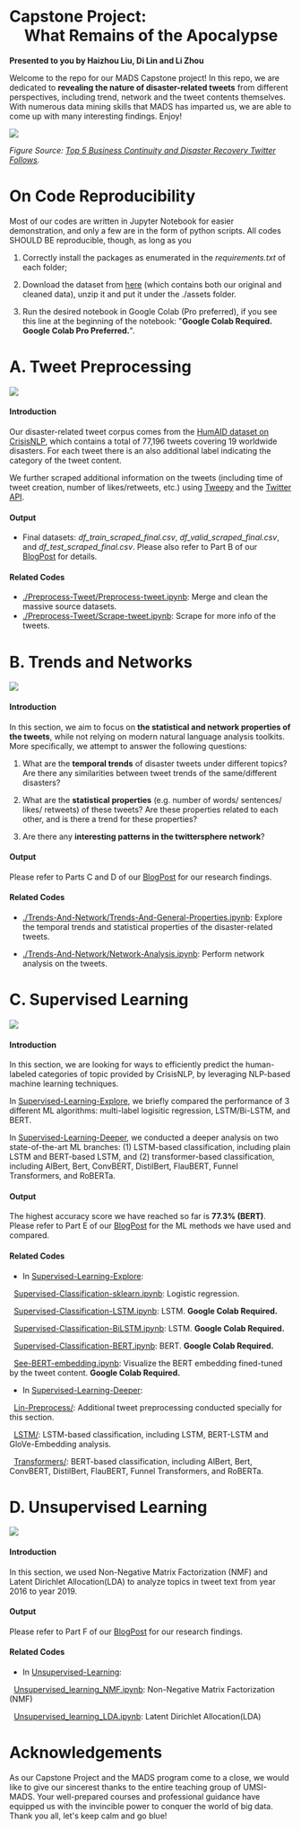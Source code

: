 # Capstone Project: <br> &nbsp; &nbsp; What Remains of the Apocalypse
**Presented to you by Haizhou Liu, Di Lin and Li Zhou**

Welcome to the repo for our MADS Capstone project! In this repo, we are dedicated to **revealing the nature of disaster-related tweets** from different perspectives, including trend, network and the tweet contents themselves. With numerous data mining skills that MADS has imparted us, we are able to come up with many interesting findings. Enjoy!

![](./figs-for-readme/cover-photo.jpg)

*Figure Source: [Top 5 Business Continuity and Disaster Recovery Twitter Follows](https://solutionsreview.com/backup-disaster-recovery/top-5-business-continuity-and-disaster-recovery-twitter-follows/).*
<br>

# On Code Reproducibility
Most of our codes are written in Jupyter Notebook for easier demonstration, and only a few are in the form of python scripts. All codes SHOULD BE reproducible, though, as long as you

1. Correctly install the packages as enumerated in the *requirements.txt* of each folder;

2. Download the dataset from [here](https://drive.google.com/file/d/1lB5yFMmiCVX0BPEh8EkUF4j3B2eE42JP/view?usp=sharing) (which contains both our original and cleaned data), unzip it and put it under the ./assets  folder.

3. Run the desired notebook in Google Colab (Pro preferred), if you see this line at the beginning of the notebook: "**Google Colab Required. Google Colab Pro Preferred.**".

# A. Tweet Preprocessing

![](./figs-for-readme/preprocessing.png)

#### Introduction
Our disaster-related tweet corpus comes from the [HumAID dataset on CrisisNLP](https://crisisnlp.qcri.org/humaid_dataset.html), which contains a total of 77,196 tweets covering 19 worldwide disasters. For each tweet there is an also additional label indicating the category of the tweet content.

We further scraped additional information on the tweets (including time of tweet creation, number of likes/retweets, etc.) using [Tweepy](https://www.tweepy.org/) and the [Twitter API](https://developer.twitter.com/en/docs). 

#### Output
- Final datasets: *df_train_scraped_final.csv*, *df_valid_scraped_final.csv*, and *df_test_scraped_final.csv*.
Please also refer to Part B of our [BlogPost](/Capstone-BlogPost-Latest.pdf) for details.

#### Related Codes
- [./Preprocess-Tweet/Preprocess-tweet.ipynb](Preprocess-Tweet/Preprocess-tweet.ipynb): Merge and clean the massive source datasets.
- [./Preprocess-Tweet/Scrape-tweet.ipynb](Preprocess-Tweet/Scrape-tweet.ipynb): Scrape for more info of the tweets.

# B. Trends and Networks

![](./figs-for-readme/trends-and-network.png)

#### Introduction
In this section, we aim to focus on **the statistical and network properties of the tweets**, while not relying on modern natural language analysis toolkits. More specifically, we attempt to answer the following questions:

1. What are the **temporal trends** of disaster tweets under different topics? Are there any similarities between tweet trends of the same/different disasters?

2. What are the **statistical properties** (e.g. number of words/ sentences/ likes/ retweets) of these tweets? Are these properties related to each other, and is there a trend for these properties?

3. Are there any **interesting patterns in the twittersphere network**?

#### Output
Please refer to Parts C and D of our [BlogPost](/Capstone-BlogPost-Latest.pdf) for our research findings.

#### Related Codes
- [./Trends-And-Network/Trends-And-General-Properties.ipynb](./Trends-And-Network/Trends-And-General-Properties.ipynb): Explore the temporal trends and statistical properties of the disaster-related tweets.

- [./Trends-And-Network/Network-Analysis.ipynb](./Trends-And-Network/Network-Analysis.ipynb): Perform network analysis on the tweets.

# C. Supervised Learning

![](./figs-for-readme/supervised-learning.png)

#### Introduction
In this section, we are looking for ways to efficiently predict the human-labeled categories of topic provided by CrisisNLP, by leveraging NLP-based machine learning techniques. 

In [Supervised-Learning-Explore](./Supervised-Learning-Explore), we briefly compared the performance of 3 different ML algorithms: multi-label logisitic regression, LSTM/Bi-LSTM, and BERT.

In [Supervised-Learning-Deeper](./Supervised-Learning-Deeper), we conducted a deeper analysis on two state-of-the-art ML branches: (1) LSTM-based classification, including plain LSTM and BERT-based LSTM, and (2) transformer-based classification, including AlBert, Bert, ConvBERT, DistilBert, FlauBERT, Funnel Transformers, and RoBERTa.

#### Output
The highest accuracy score we have reached so far is **77.3% (BERT)**. Please refer to Part E of our [BlogPost](/Capstone-BlogPost-Latest.pdf)  for the ML methods we have used and compared.

#### Related Codes
- In [Supervised-Learning-Explore](./Supervised-Learning-Explore):

&nbsp; [Supervised-Classification-sklearn.ipynb](./Supervised-Learning-Explore/Supervised-Classification-sklearn.ipynb): Logistic regression.

&nbsp; [Supervised-Classification-LSTM.ipynb](./Supervised-Learning-Explore/Supervised-Classification-LSTM.ipynb): LSTM. **Google Colab Required.**

&nbsp; [Supervised-Classification-BiLSTM.ipynb](./Supervised-Learning-Explore/Supervised-Classification-BiLSTM.ipynb): LSTM. **Google Colab Required.**

&nbsp; [Supervised-Classification-BERT.ipynb](./Supervised-Learning-Explore/Supervised-Classification-BERT.ipynb): BERT. **Google Colab Required.**

&nbsp; [See-BERT-embedding.ipynb](./Supervised-Learning-Explore/See-BERT-embedding.ipynb): Visualize the BERT embedding fined-tuned by the tweet content. **Google Colab Required.**

- In [Supervised-Learning-Deeper](./Supervised-Learning-Deeper):

&nbsp; [Lin-Preprocess/](./Supervised-Learning-Deeper/Lin-Preprocess/): Additional tweet preprocessing conducted specially for this section.

&nbsp; [LSTM/](./Supervised-Learning-Deeper/LSTM/): LSTM-based classification, including LSTM, BERT-LSTM and GloVe-Embedding analysis.

&nbsp; [Transformers/](./Supervised-Learning-Deeper/Transformers/): BERT-based classification, including AlBert, Bert, ConvBERT, DistilBert, FlauBERT, Funnel Transformers, and RoBERTa.

# D. Unsupervised Learning
![](./figs-for-readme/lda_2016.png)

#### Introduction
In this section, we used Non-Negative Matrix Factorization (NMF) and Latent Dirichlet Allocation(LDA) to analyze topics in tweet text from year 2016 to year 2019. 

#### Output
Please refer to Part F of our [BlogPost](/Capstone-BlogPost-Latest.pdf)  for our research findings.

#### Related Codes
- In [Unsupervised-Learning](./Unsupervised-Learning):

&nbsp; [Unsupervised_learning_NMF.ipynb](./Unsupervised-Learning/Unsupervised_learning_NMF.ipynb): Non-Negative Matrix Factorization (NMF)

&nbsp; [Unsupervised_learning_LDA.ipynb](./Unsupervised-Learning/Unsupervised_learning_LDA.ipynb): Latent Dirichlet Allocation(LDA)


# Acknowledgements
As our Capstone Project and the MADS program come to a close, we would like to give our sincerest thanks to the entire teaching group of UMSI-MADS. Your well-prepared courses and professional guidance have equipped us with the invincible power to conquer the world of big data. Thank you all, let's keep calm and go blue!
